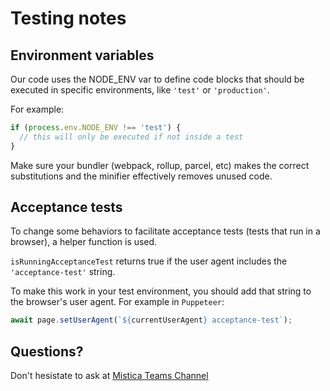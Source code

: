 # Testing notes

## Environment variables

Our code uses the NODE_ENV var to define code blocks that should be executed in specific environments, like
`'test'` or `'production'`.

For example:

```js
if (process.env.NODE_ENV !== 'test') {
  // this will only be executed if not inside a test
}
```

Make sure your bundler (webpack, rollup, parcel, etc) makes the correct substitutions and the minifier
effectively removes unused code.

## Acceptance tests

To change some behaviors to facilitate acceptance tests (tests that run in a browser), a helper function is
used.

`isRunningAcceptanceTest` returns true if the user agent includes the `'acceptance-test'` string.

To make this work in your test environment, you should add that string to the browser's user agent. For
example in `Puppeteer`:

```js
await page.setUserAgent(`${currentUserAgent} acceptance-test`);
```

## Questions?

Don't hesistate to ask at
[Mistica Teams Channel](https://teams.microsoft.com/l/channel/19%3ad2e3607a32ec411b8bf492f43cd0fe0c%40thread.tacv2/General?groupId=e265fe99-929f-45d1-8154-699649674a40&tenantId=9744600e-3e04-492e-baa1-25ec245c6f10)
